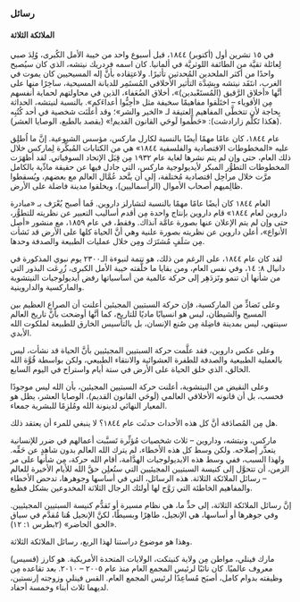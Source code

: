 ### رسائل

#### الملائكة الثلاثة

في ١٥ تشرين أول (أكتوبر) ١٨٤٤، قبل أسبوع واحد من خيبة الأمل الكُبرى، وُلِدَ صبي لِعائلة تقيَّة من الطائفة اللوثريَّة في ألمانيا. كان اسمه فردريك نيتشه، الذي كان سيُصبح واحدًا من أكثر الملحدين المُحدثين تأثيرًا. ولاعتِقاده بأنَّ إله المسيحيين كان يموت في الغرب، انتَقَد نيتشه وبِشِدَّة التأثير الأخلاقي المُستَمِر للديانة المسيحية، ساخِرًا منها على أنَّها «أخلاق الرَّقيق (المُستَعْبدين)»، أخلاق الضُعَفاء، الذين في محاولتهم لحماية أنفسهم مِن الأقوياء – اختَلَقوا مفاهيمًا سخيفة مثل «أحِبُّوا أعداءَكم». بالنسبة لنيتشه، الحداثة بِحاجة لأن تتخطَّى المفاهيم العتيقة لـ «الخير والشر»؛ وقد أعلَنَت شخصية في أحد كُتُبِه (هكذا تَكلَّم زارادشت): «حَطِّموا لَوحَي القانون القديم!» (يقصد بالطبع، الوصايا العشر).

عام ١٨٤٤، كان عامًا مهمًا أيضًا بالنسبة لكارل ماركس، مؤسس الشيوعية. إنَّ ما اُطلِق عليه «المخطوطات الاقتصادية والفلسفية ١٨٤٤» هي من الكتابات المُبكِّرة لِماركس خلال ذلك العام، حتى وإن لم يتم نشرها لغاية عام ١٩٣٢ مِن قِبَل الإتحاد السوفياتي. لقد أظهَرَت المخطوطات التطوُّر المبكر لأيديولوجية ماركس، التي جادل فيها عن حقيقة مادِّية بالكامل مرَّت خلال مراحِل اقتصادية مُختلفة، إلى أن يتَّحد عُمَّال العالم مع بعضهم، ويُسقطوا ظالِميهم أصحاب الأموال (الرأسماليين)، ويخلقوا مدينة فاضلة على الأرض.

العام ١٨٤٤ كان أيضًا عامًا مهمًا بالنسبة لتشارلز داروين. فَما أصبح يُعْرَف بـ «مبادرة داروين لعام ١٨٤٤» قام داروين بإنتاج واحدة مِن أقدم أساليب التعبير عن نظريته للتطوُّر، حتى وإن لم يتم الإعلان عنها بصورة عامَّة آنذاك. وفقط، في عام ١٨٥٩، مع منشور «أصل الأنواع»، أعلن داروين عن نظريته بصورة علنية وهي أنَّ الحياة كلها على الأرض قد نَشأت مِن سَلَفٍ مُشتَرَك ومِن خلال عمليات الطبيعة والصدفة وحدها.

لقد كان عام ١٨٤٤، على الرغم من ذلك، هو تتمة لنبوءة الـ٢٣٠٠ يوم نبوي المذكورة في دانيال ٨: ١٤، وفي نفس العام، ومن بقايا ما خلَّفته خيبة الأمل الكبرى، زُرِعَت البذور التي من شأنها أن تنمو وتَزدَهِر إلى حركة عالمية من أساسياتها رفض أيديولوجيات النيتشوية والماركسية والداروينية.

وعلى تَضادٍّ من الماركسية، فإن حركة السبتيين المجيئين أعلنت أن الصراع العظيم بين المسيح والشيطان، ليس هو انسيابًا ماديًا للتاريخ، كما أنَّها أوضحت بأنَّ تاريخ العالم سينتهي، ليس بمدينة فاضِلة مِن صُنع الإنسان، بل بالتأسيس الخارق للطبيعة لملكوت الله الأبدي.

وعلى عكس داروين، فقد علَّمت حركة السبتيين المجيئيين بأنَّ الحياة قد نشأت، ليس بالعملية الطبيعية والصدفة للطفرة العشوائية والانتقاء الطبيعي، ولكن بواسطة قُوَّة الله الخالق، الذي خلق الحياة على الأرض في ستة أيام واستراح في اليوم السابع.

وعلى النقيض من النيتشوية، أعلنت حركة السبتيين المجيئين، بأن الله ليس موجودًا فحسب، بل أن قانونه الأخلاقي العالمي (لَوحَي القانون القديم)، الوصايا العشر، يظل هو المعيار النهائي لدينونة الله ومُلزِمًا للبشرية جمعاء.

هل مِن المُصادَفة أنَّ كل هذه الأحداث حدثَت عام ١٨٤٤؟ لا ينبغي للمرء أن يعتقد ذلك.

ماركس، ونيتشه، وداروين – ثلاث شخصيات مُؤثِّرة تَسبَّبت أعمالهم في ضرر للإنسانية يتعذَّر إصلاحه. ولكن وسط كل هذه الأخطاء، لم يترك الله العالم بدون شاهدٍ عن حَقِّه. ولهذا السبب، ففي وسط هذه الايديولوجيات الهدَّامة، أقام الله حركة، مِن شأنها على مر الزمن، أن تتحوَّل إلى كنيسة السبتيين المجيئيين التي ستُعلِن حقَّ الله للأيام الأخيرة للعالم – رسائل الملائكة الثلاثة. هذه الرسائل، التي في أساسها وجوهرها، تدحض الأخطاء والمفاهيم الخاطئة التي رَوَّج لها أولئك الرجال الثلاثة المخدوعين بشكل فظيع.

إنَّ رسائل الملائكة الثلاثة، إلى حدٍّ ما، هي نظام مسيرة أو تَقدُّم كنيسة السبتيين المجيئيين. وفي جوهرها أو أساسها، هي الإنجيل، طاهِرًا وبسيطًا، لكنَّ الإنجيل هُنا مُقدَّم في سياق «الحق الحاضر» (٢بطرس ١: ١٢).

وهذا هو موضوع دراستنا لهذا الربع، رسائل الملائكة الثلاثة.

مارك فينلي، مواطن مِن ولاية كنيتكت، الولايات المتحدة الأمريكية. هو كارز (قسيس) معروف عالميًا. كان نائبًا لرئيس المجمع العام منذ عام ٢٠٠٥ – ٢٠١٠. بعد تقاعده مِن وظيفته بدوام كامل، أصبَح مُساعِدًا لرئيس المجمع العام. القس فينلي وزوجته إرنستين، لديهما ثلاث أبناء وخمسة أحفاد.